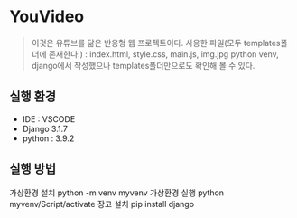YouVideo
================
> 이것은 유튜브를 닮은 반응형 웹 프로젝트이다.
> 사용한 파일(모두 templates폴더에 존재한다.) : index.html, style.css, main.js, img.jpg
> python venv, django에서 작성했으나 templates폴더만으로도 확인해 볼 수 있다.

실행 환경 
----------------
* IDE : VSCODE
* Django 3.1.7
* python : 3.9.2

실행 방법
----------------
가상환경 설치
    python -m venv myvenv
가상환경 실행
    python myvenv/Script/activate
장고 설치
    pip install django
